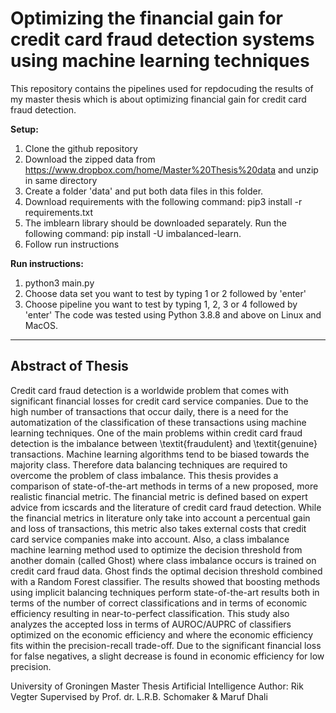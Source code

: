 # Optimizing the financial gain for credit card fraud detection systems using machine learning techniques

This repository contains the pipelines used for repdocuding the results of my master thesis which is about optimizing financial gain for credit card fraud detection. 

**Setup:**
1. Clone the github repository
2. Download the zipped data from https://www.dropbox.com/home/Master%20Thesis%20data and unzip in same directory
2. Create a folder 'data' and put both data files in this folder.
3. Download requirements with the following command: pip3 install -r requirements.txt
4. The imblearn library should be downloaded separately. Run the following command: pip install -U imbalanced-learn.
5. Follow run instructions

**Run instructions:**
1. python3 main.py
2. Choose data set you want to test by typing 1 or 2 followed by 'enter'
3. Choose pipeline you want to test by typing 1, 2, 3 or 4 followed by 'enter'
The code was tested using Python 3.8.8 and above on Linux and MacOS.

---
## Abstract of Thesis
Credit card fraud detection is a worldwide problem that comes with significant financial losses for credit card service companies. Due to the high number of transactions that occur daily, there is a need for the automatization of the classification of these transactions using machine learning techniques. One of the main problems within credit card fraud detection is the imbalance between \textit{fraudulent} and \textit{genuine} transactions. Machine learning algorithms tend to be biased towards the majority class. Therefore data balancing techniques are required to overcome the problem of class imbalance. This thesis provides a comparison of state-of-the-art methods in terms of a new proposed, more realistic financial metric. The financial metric is defined based on expert advice from icscards and the literature of credit card fraud detection. While the financial metrics in literature only take into account a percentual gain and loss of transactions, this metric also takes external costs that credit card service companies make into account. Also, a class imbalance machine learning method used to optimize the decision threshold from another domain (called Ghost) where class imbalance occurs is trained on credit card fraud data. Ghost finds the optimal decision threshold combined with a Random Forest classifier. The results showed that boosting methods using implicit balancing techniques perform state-of-the-art results both in terms of the number of correct classifications and in terms of economic efficiency resulting in near-to-perfect classification. This study also analyzes the accepted loss in terms of AUROC/AUPRC of classifiers optimized on the economic efficiency and where the economic efficiency fits within the precision-recall trade-off. Due to the significant financial loss for false negatives, a slight decrease is found in economic efficiency for low precision. 

University of Groningen Master Thesis Artificial Intelligence
Author: Rik Vegter
Supervised by Prof. dr. L.R.B. Schomaker & Maruf Dhali
